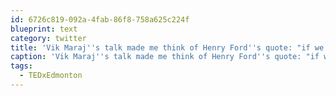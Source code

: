```yaml
---
id: 6726c819-092a-4fab-86f8-758a625c224f
blueprint: text
category: twitter
title: 'Vik Maraj''s talk made me think of Henry Ford''s quote: "if we asked ppl what they wanted, they would have said faster horses" #TEDxEdmonton'
caption: 'Vik Maraj''s talk made me think of Henry Ford''s quote: "if we asked ppl what they wanted, they would have said faster horses" <span class="hashtag hashtag_local">#<a href="http://tweettemp.darylchymko.ca/?tag=tedxedmonton">TEDxEdmonton</a>'
tags:
  - TEDxEdmonton
---
```

